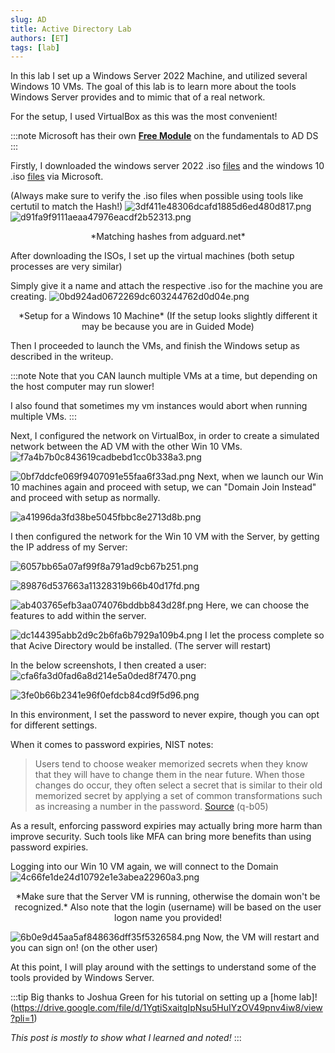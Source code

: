 ```yaml
---
slug: AD 
title: Active Directory Lab
authors: [ET]
tags: [lab]
---
```


In this lab I set up a Windows Server 2022 Machine, and utilized several Windows 10 VMs. The goal of this lab is to learn more about the tools Windows Server provides and to mimic that of a real network. 

For the setup, I used VirtualBox as this was the most convenient!

:::note
Microsoft has their own [**Free Module**](https://learn.microsoft.com/en-gb/training/modules/introduction-to-ad-ds/1-introduction) on the fundamentals to AD DS 
:::

Firstly, I downloaded the windows server 2022 .iso [files](https://www.microsoft.com/en-us/evalcenter/download-windows-server-2022) and the windows 10 .iso [files](https://www.microsoft.com/en-us/evalcenter/download-windows-10-enterprise) via Microsoft. 

(Always make sure to verify the .iso files when possible using tools like certutil to match the Hash!)
![3df411e48306dcafd1885d6ed480d817.png](../_resources/3df411e48306dcafd1885d6ed480d817.png)
![d91fa9f9111aeaa47976eacdf2b52313.png](../_resources/d91fa9f9111aeaa47976eacdf2b52313.png)
<center>*Matching hashes from adguard.net*</center>


After downloading the ISOs, I set up the virtual machines (both setup processes are very similar)

Simply give it a name and attach the respective .iso for the machine you are creating. 
![0bd924ad0672269dc603244762d0d04e.png](../_resources/0bd924ad0672269dc603244762d0d04e.png)
<center>*Setup for a Windows 10 Machine* (If the setup looks slightly different it may be because you are in Guided Mode)</center>

Then I proceeded to launch the VMs, and finish the Windows setup as described in the writeup.

:::note
Note that you CAN launch multiple VMs at a time, but depending on the host computer may run slower!

I also found that sometimes my vm instances would abort when running multiple VMs.
:::

Next, I configured the network on VirtualBox, in order to create a simulated network between the AD VM with the other Win 10 VMs.
![f7a4b7b0c843619cadbebd1cc0b338a3.png](../_resources/f7a4b7b0c843619cadbebd1cc0b338a3.png)

![0bf7ddcfe069f9407091e55faa6f33ad.png](../_resources/0bf7ddcfe069f9407091e55faa6f33ad.png)
Next, when we launch our Win 10 machines again and proceed with setup, we can "Domain Join Instead" and proceed with setup as normally.

![a41996da3fd38be5045fbbc8e2713d8b.png](../_resources/a41996da3fd38be5045fbbc8e2713d8b.png)

I then configured the network for the Win 10 VM with the Server, by getting the IP address of my Server:

![6057bb65a07af99f8a791ad9cb67b251.png](../_resources/6057bb65a07af99f8a791ad9cb67b251.png)

![89876d537663a11328319b66b40d17fd.png](../_resources/89876d537663a11328319b66b40d17fd.png)

![ab403765efb3aa074076bddbb843d28f.png](../_resources/ab403765efb3aa074076bddbb843d28f.png)
Here, we can choose the features to add within the server.

![dc144395abb2d9c2b6fa6b7929a109b4.png](../_resources/dc144395abb2d9c2b6fa6b7929a109b4.png)
I let the process complete so that Acive Directory would be installed. (The server will restart)

In the below screenshots, I then created a user:
![cfa6fa3d0fad6a8d214e5a0ded8f7470.png](../_resources/cfa6fa3d0fad6a8d214e5a0ded8f7470.png)

![3fe0b66b2341e96f0efdcb84cd9f5d96.png](../_resources/3fe0b66b2341e96f0efdcb84cd9f5d96.png)

In this environment, I set the password to never expire, though you can opt for different settings.

When it comes to password expiries, NIST notes:
>Users tend to choose weaker memorized secrets when they know that they will have to change them in the near future. When those changes do occur, they often select a secret that is similar to their old memorized secret by applying a set of common transformations such as increasing a number in the password. 
>[Source](https://pages.nist.gov/800-63-FAQ/#q-b05) (q-b05)

As a result, enforcing password expiries may actually bring more harm than improve security. Such tools like MFA can bring more benefits than using password expiries.


Logging into our Win 10 VM again, we will connect to the Domain
![4c66fe1de24d10792e1e3abea22960a3.png](../_resources/4c66fe1de24d10792e1e3abea22960a3.png)
<center>*Make sure that the Server VM is running, otherwise the domain won't be recognized.* Also note that the login (username) will be based on the user logon name you provided!</center>



![6b0e9d45aa5af848636dff35f5326584.png](../_resources/6b0e9d45aa5af848636dff35f5326584.png)
Now, the VM will restart and you can sign on! (on the other user)

At this point, I will play around with the settings to understand some of the tools provided by Windows Server. 

:::tip
Big thanks to Joshua Green for his tutorial on setting up a [home lab]!(https://drive.google.com/file/d/1YgtiSxaitgIpNsu5HuIYzOV49pnv4iw8/view?pli=1)

*This post is mostly to show what I learned and noted!*
:::